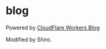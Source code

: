 # blog
Powered by [CloudFlare Workers Blog](https://github.com/kasuganosoras/cloudflare-worker-blog)

Modified by Shiro. 
